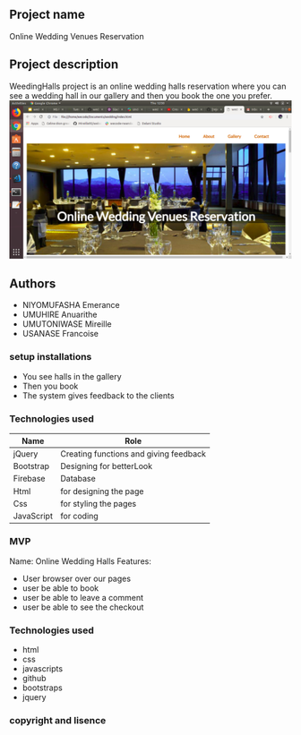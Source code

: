## Project name
Online Wedding Venues Reservation

## Project description
WeedingHalls project is an online wedding halls reservation  where you can see a wedding hall in our gallery and then you book the one you prefer.
<img src="image/screen.png">
## Authors
* NIYOMUFASHA Emerance
* UMUHIRE  Anuarithe
* UMUTONIWASE Mireille
* USANASE Francoise

### setup installations
- You see halls in the gallery
- Then you book
- The system gives feedback to the clients

### Technologies used
|    Name                        |          Role                                |
|--------------------------------|----------------------------------------------|
| jQuery                         | Creating functions and giving feedback       |
| Bootstrap                      | Designing for betterLook                     |
| Firebase                       | Database                                     |
| Html                           | for designing the page                       |
| Css                            | for styling the pages                        |
| JavaScript                     | for coding                                   |

### MVP
Name: Online Wedding Halls
Features:
+ User browser over our pages
+ user be able to book 
+ user be able to leave a comment
+ user be able to see the checkout

### Technologies used
+ html
+ css 
+ javascripts
+ github
+ bootstraps
+ jquery


### copyright and lisence
